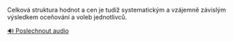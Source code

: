
Celková struktura hodnot a cen je tudíž systematickým a vzájemně závislým výsledkem oceňování a voleb jednotlivců.

[🔊 Poslechnout audio](/data/7-paragraphs/audio/chapter_169/para_011-Celkov-struktura-hodnot-a-cen-je-tud-systematic.mp3)
